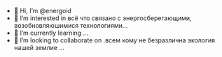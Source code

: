 - 👋 Hi, I’m @energoid
- 👀 I’m interested in всё что связано с энергосберегающими, возобновляюшимися технологиями...
- 🌱 I’m currently learning ...
- 💞️ I’m looking to collaborate on .всем кому не безразлична экология нашей землиe ...

<!---
energoid/energoid is a ✨ special ✨ repository because its `README.md` (this file) appears on your GitHub profile.
You can click the Preview link to take a look at your changes.
--->
